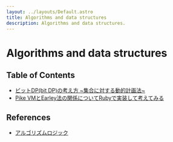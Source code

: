 ```yaml
---
layout: ../layouts/Default.astro
title: Algorithms and data structures
description: Algorithms and data structures.
---
```


# Algorithms and data structures

## Table of Contents

- [ビットDP(bit DP)の考え方 ~集合に対する動的計画法~](https://algo-logic.info/bit-dp/#)
- [Pike VMとEarley法の関係についてRubyで実装して考えてみる](https://makenowjust-labs.github.io/blog/post/2023-08-06-pike-earley)

## References

- [アルゴリズムロジック](https://algo-logic.info/)
